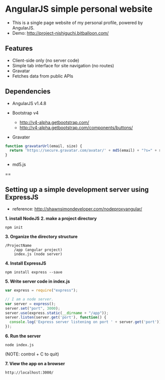 # AngularJS simple personal website

- This is a single page website of my personal profile, powered by AngularJS.
- Demo: http://project-nishiguchi.bitballoon.com/

## Features
- Client-side only (no server code)
- Simple tab interface for site navigation (no routes)
- Gravatar
- Fetches data from public APIs

## Dependencies
- AngularJS v1.4.8
- Bootstrap v4
    + http://v4-alpha.getbootstrap.com/
    + http://v4-alpha.getbootstrap.com/components/buttons/

- Gravater
```js
function gravatarUrl(email, size) {
  return 'https://secure.gravatar.com/avatar/' + md5(email) + "?s=" + size;
}
```

- md5.js

==

## Setting up a simple development server using ExpressJS
- reference: http://shawnsimondeveloper.com/nodeproxyangular/

**1. install NodeJS**
**2. make a project directory**
```
npm init
```

**3. Organize the directory structure**
```
/ProjectName
    /app (angular project)
    index.js (node server)
```

**4. Install ExpressJS**
```
npm install express --save
```

**5. Write server code in index.js**
```js
var express = require("express");

// I am a node server.
var server = express();
server.set("port", 3000);
server.use(express.static(__dirname + "/app"));
server.listen(server.get('port'), function() {
  console.log('Express server listening on port ' + server.get('port'));
});
```

**6. Run the server**
```
node index.js
```
(NOTE: control + C to quit)

**7. View the app on a browser**
```
http://localhost:3000/
```
